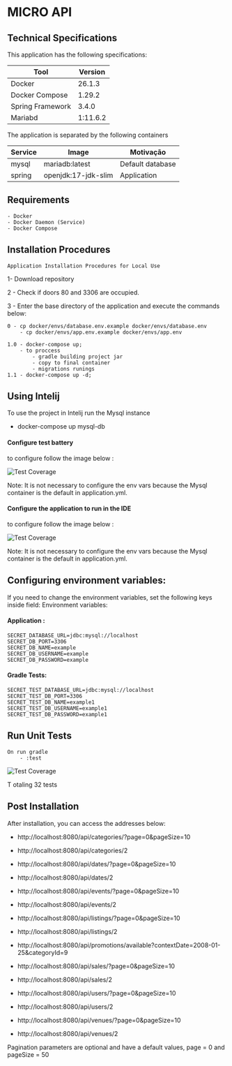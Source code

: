 # MICRO API 


## Technical Specifications

This application has the following specifications: 

| Tool | Version |
| --- | --- |
| Docker | 26.1.3 |
| Docker Compose | 1.29.2 |
| Spring Framework | 3.4.0 |
| Mariabd | 1:11.6.2 |


The application is separated by the following containers

| Service | Image | Motivação
| --- | --- | --- |
| mysql | mariadb:latest | Default database |
| spring | openjdk:17-jdk-slim | Application |

## Requirements
    - Docker
    - Docker Daemon (Service)
    - Docker Compose

## Installation Procedures
    Application Installation Procedures for Local Use

1- Download repository 
    
2 - Check if doors 80 and 3306 are occupied.

3 - Enter the base directory of the application and execute the commands below:
    
    0 - cp docker/envs/database.env.example docker/envs/database.env
        - cp docker/envs/app.env.example docker/envs/app.env

    1.0 - docker-compose up; 
        - to proccess
            - gradle building project jar
            - copy to final container
            - migrations runings
    1.1 - docker-compose up -d;


## Using Intelij

To use the project in Intelij run the Mysql instance

 -  docker-compose up mysql-db

#### Configure test battery
to configure follow the image below :

![Test Coverage](images/config-tests.png)

Note: It is not necessary to configure the env vars because the Mysql container is the default in application.yml.

#### Configure the application to run in the IDE
to configure follow the image below :

![Test Coverage](images/config-app.png)

Note: It is not necessary to configure the env vars because the Mysql container is the default in application.yml.

## Configuring environment variables:

If you need to change the environment variables, set the following keys inside field:
Environment variables:

#### Application :

    SECRET_DATABASE_URL=jdbc:mysql://localhost
    SECRET_DB_PORT=3306
    SECRET_DB_NAME=example
    SECRET_DB_USERNAME=example
    SECRET_DB_PASSWORD=example


#### Gradle Tests:

    SECRET_TEST_DATABASE_URL=jdbc:mysql://localhost
    SECRET_TEST_DB_PORT=3306
    SECRET_TEST_DB_NAME=example1
    SECRET_TEST_DB_USERNAME=example1
    SECRET_TEST_DB_PASSWORD=example1

    
## Run Unit Tests
    On run gradle 
        - :test

![Test Coverage](images/coverage.png)

T                       otaling 32 tests

## Post Installation

After installation, you can access the addresses below:

- http://localhost:8080/api/categories/?page=0&pageSize=10
- http://localhost:8080/api/categories/2

- http://localhost:8080/api/dates/?page=0&pageSize=10
- http://localhost:8080/api/dates/2

- http://localhost:8080/api/events/?page=0&pageSize=10
- http://localhost:8080/api/events/2

- http://localhost:8080/api/listings/?page=0&pageSize=10
- http://localhost:8080/api/listings/2

- http://localhost:8080/api/promotions/available?contextDate=2008-01-25&categoryId=9

- http://localhost:8080/api/sales/?page=0&pageSize=10
- http://localhost:8080/api/sales/2

- http://localhost:8080/api/users/?page=0&pageSize=10
- http://localhost:8080/api/users/2

- http://localhost:8080/api/venues/?page=0&pageSize=10
- http://localhost:8080/api/venues/2


Pagination parameters are optional and have a default values, page = 0 and pageSize = 50

